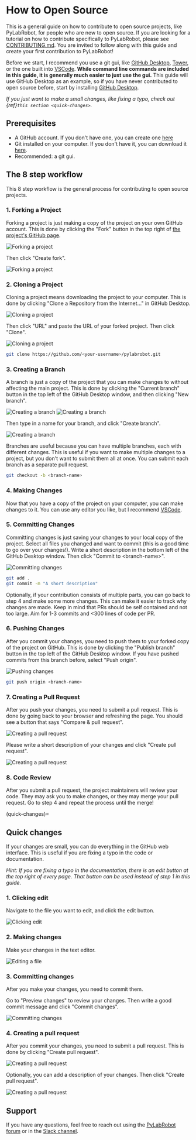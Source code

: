 # How to Open Source

This is a general guide on how to contribute to open source projects, like PyLabRobot, for people who are new to open source. If you are looking for a tutorial on how to contribute specifically to PyLabRobot, please see [CONTRIBUTING.md](https://github.com/PyLabRobot/pylabrobot/blob/main/CONTRIBUTING.md). You are invited to follow along with this guide and create your first contribution to PyLabRobot!

Before we start, I recommend you use a git gui, like [GitHub Desktop](https://desktop.github.com/), [Tower](https://www.git-tower.com), or the one built into [VSCode](https://code.visualstudio.com). **While command line commands are included in this guide, it is generally much easier to just use the gui.** This guide will use GitHub Desktop as an example, so if you have never contributed to open source before, start by installing [GitHub Desktop](https://desktop.github.com).

_If you just want to make a small changes, like fixing a typo, check out {ref}`this section <quick-changes>`._

## Prerequisites

- A GitHub account. If you don't have one, you can create one [here](https://github.com/signup)
- Git installed on your computer. If you don't have it, you can download it [here](https://git-scm.com/downloads).
- Recommended: a git gui.

## The 8 step workflow

This 8 step workflow is the general process for contributing to open source projects.

### 1. Forking a Project

Forking a project is just making a copy of the project on your own GitHub account. This is done by clicking the "Fork" button in the top right of [the project's GitHub page](https://github.com/pylabrobot/pylabrobot).

![Forking a project](img/how-to-os/fork-0.png)

Then click "Create fork".

![Forking a project](img/how-to-os/fork-1.png)

### 2. Cloning a Project

Cloning a project means downloading the project to your computer. This is done by clicking "Clone a Repository from the Internet..." in GitHub Desktop.

![Cloning a project](img/how-to-os/clone-0.png)

Then click "URL" and paste the URL of your forked project. Then click "Clone".

![Cloning a project](img/how-to-os/clone-1.png)

```bash
git clone https://github.com/<your-username>/pylabrobot.git
```

### 3. Creating a Branch

A branch is just a copy of the project that you can make changes to without affecting the main project. This is done by clicking the "Current branch" button in the top left of the GitHub Desktop window, and then clicking "New branch".

![Creating a branch](img/how-to-os/branch-0.png)
![Creating a branch](img/how-to-os/branch-1.png)

Then type in a name for your branch, and click "Create branch".

![Creating a branch](img/how-to-os/branch-2.png)

Branches are useful because you can have multiple branches, each with different changes. This is useful if you want to make multiple changes to a project, but you don't want to submit them all at once. You can submit each branch as a separate pull request.

```bash
git checkout -b <branch-name>
```

### 4. Making Changes

Now that you have a copy of the project on your computer, you can make changes to it. You can use any editor you like, but I recommend [VSCode](https://code.visualstudio.com/).

### 5. Committing Changes

Committing changes is just saving your changes to your local copy of the project. Select all files you changed and want to commit (this is a good time to go over your changes!). Write a short description in the bottom left of the GitHub Desktop window. Then click "Commit to \<branch-name\>".

![Committing changes](img/how-to-os/commit-0.png)

```bash
git add .
git commit -m "A short description"
```

Optionally, if your contribution consists of multiple parts, you can go back to step 4 and make some more changes. This can make it easier to track why changes are made. Keep in mind that PRs should be self contained and not too large. Aim for 1-3 commits and <300 lines of code per PR.

### 6. Pushing Changes

After you commit your changes, you need to push them to your forked copy of the project on GitHub. This is done by clicking the "Publish branch" button in the top left of the GitHub Desktop window. If you have pushed commits from this branch before, select "Push origin".

![Pushing changes](img/how-to-os/push-0.png)

```bash
git push origin <branch-name>
```

### 7. Creating a Pull Request

After you push your changes, you need to submit a pull request. This is done by going back to your browser and refreshing the page. You should see a button that says "Compare & pull request".

![Creating a pull request](img/how-to-os/pull-0.png)

Please write a short description of your changes and click "Create pull request".

![Creating a pull request](img/how-to-os/pull-1.png)

### 8. Code Review

After you submit a pull request, the project maintainers will review your code. They may ask you to make changes, or they may merge your pull request. Go to step 4 and repeat the process until the merge!

(quick-changes)=

## Quick changes

If your changes are small, you can do everything in the GitHub web interface. This is useful if you are fixing a typo in the code or documentation.

_Hint: If you are fixing a typo in the documentation, there is an edit button at the top right of every page. That button can be used instead of step 1 in this guide._

### 1. Clicking edit

Navigate to the file you want to edit, and click the edit button.

![Clicking edit](img/how-to-os/quick-0.png)

### 2. Making changes

Make your changes in the text editor.

![Editing a file](img/how-to-os/quick-1.png)

### 3. Committing changes

After you make your changes, you need to commit them.

Go to "Preview changes" to review your changes. Then write a good commit message and click "Commit changes".

![Committing changes](img/how-to-os/quick-2.png)

### 4. Creating a pull request

After you commit your changes, you need to submit a pull request. This is done by clicking "Create pull request".

![Creating a pull request](img/how-to-os/quick-3.png)

Optionally, you can add a description of your changes. Then click "Create pull request".

![Creating a pull request](img/how-to-os/quick-4.png)

## Support

If you have any questions, feel free to reach out using the [PyLabRobot forum](https://forums.pylabrobot.org) or in the [Slack channel](https://forms.gle/F7d7cs6nU551kZS27).
